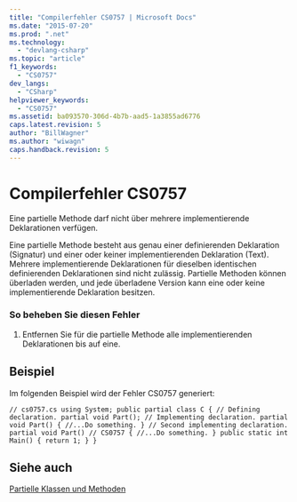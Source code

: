 ```yaml
---
title: "Compilerfehler CS0757 | Microsoft Docs"
ms.date: "2015-07-20"
ms.prod: ".net"
ms.technology: 
  - "devlang-csharp"
ms.topic: "article"
f1_keywords: 
  - "CS0757"
dev_langs: 
  - "CSharp"
helpviewer_keywords: 
  - "CS0757"
ms.assetid: ba093570-306d-4b7b-aad5-1a3855ad6776
caps.latest.revision: 5
author: "BillWagner"
ms.author: "wiwagn"
caps.handback.revision: 5
---
```

# Compilerfehler CS0757
Eine partielle Methode darf nicht über mehrere implementierende Deklarationen verfügen.  
  
 Eine partielle Methode besteht aus genau einer definierenden Deklaration \(Signatur\) und einer oder keiner implementierenden Deklaration \(Text\). Mehrere implementierende Deklarationen für dieselben identischen definierenden Deklarationen sind nicht zulässig. Partielle Methoden können überladen werden, und jede überladene Version kann eine oder keine implementierende Deklaration besitzen.  
  
### So beheben Sie diesen Fehler  
  
1.  Entfernen Sie für die partielle Methode alle implementierenden Deklarationen bis auf eine.  
  
## Beispiel  
 Im folgenden Beispiel wird der Fehler CS0757 generiert:  
  
```  
// cs0757.cs using System; public partial class C { // Defining declaration. partial void Part(); // Implementing declaration. partial void Part() { //...Do something. } // Second implementing declaration. partial void Part() // CS0757 { //...Do something. } public static int Main() { return 1; } }  
```  
  
## Siehe auch  
 [Partielle Klassen und Methoden](../../csharp/programming-guide/classes-and-structs/partial-classes-and-methods.md)